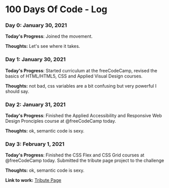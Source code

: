 # 100 Days Of Code - Log

### Day 0: January 30, 2021

**Today's Progress**: Joined the movement.

**Thoughts:** Let's see where it takes.

### Day 1: January 30, 2021

**Today's Progress**: Started curriculum at the freeCodeCamp, revised the basics of HTML/HTML5, CSS and Applied Visual Design courses.

**Thoughts:** not bad, css variables are a bit confusing but very powerful I should say.

### Day 2: January 31, 2021

**Today's Progress**: Finished the Applied Accessibility and Responsive Web Design Pronciples course at @freeCodeCamp today.

**Thoughts:** ok, semantic code is sexy.

### Day 3: February 1, 2021

**Today's Progress**: Finished the CSS Flex and CSS Grid courses at @freeCodeCamp today. Submitted the tribute page project to the challenge

**Thoughts:** ok, semantic code is sexy.

**Link to work:** [Tribute Page](https://codepen.io/avazibra/full/eYBNOby)

